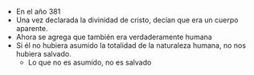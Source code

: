 - En el año 381
- Una vez declarada la divinidad de cristo, decían que era un cuerpo aparente.
- Ahora se agrega que también era verdaderamente humana
- Si él no hubiera asumido la totalidad de la naturaleza humana, no nos hubiera salvado.
	- Lo que no es asumido, no es salvado